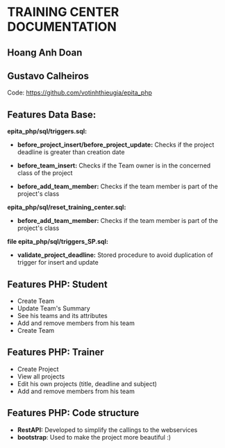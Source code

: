 # TRAINING CENTER DOCUMENTATION


Hoang Anh Doan
-
Gustavo Calheiros
-

Code: https://github.com/votinhthieugia/epita_php

Features Data Base:
-
**epita_php/sql/triggers.sql:**

- **before_project_insert/before_project_update:** Checks if the project deadline is greater than creation date

- **before_team_insert:** Checks if the Team owner is in the concerned class of the project

- **before_add_team_member:** Checks if the team member is part of the project\'s class

**epita_php/sql/reset_training_center.sql:**

- **before_add_team_member:** Checks if the team member is part of the project's class
 
**file epita_php/sql/triggers_SP.sql:**

- **validate_project_deadline:** Stored procedure to avoid duplication of trigger for insert and update


Features PHP: Student
-

* Create Team
* Update Team's Summary
* See his teams and its attributes
* Add and remove members from his team
* Create Team

Features PHP: Trainer
-

* Create Project
* View all projects
* Edit his own projects (title, deadline and subject)
* Add and remove members from his team
 
Features PHP: Code structure
-

- **RestAPI:** Developed to simplify the callings to the webservices
- **bootstrap**: Used to make the project more beautiful :)
